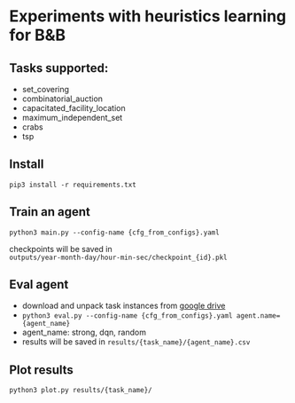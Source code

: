 # Experiments with heuristics learning for B&B 

## Tasks supported:
* set_covering
* combinatorial_auction
* capacitated_facility_location
* maximum_independent_set
* crabs
* tsp

## Install
```pip3 install -r requirements.txt```

## Train an agent
```python3 main.py --config-name {cfg_from_configs}.yaml```  

checkpoints will be saved in  
```outputs/year-month-day/hour-min-sec/checkpoint_{id}.pkl```

## Eval agent
* download and unpack task instances from [google drive](https://drive.google.com/file/d/1TeeTpnfI4XbqeTJKXelzNZiMbLO3c71h/view?usp=share_link)
* ```python3 eval.py --config-name {cfg_from_configs}.yaml agent.name={agent_name}```
* agent_name: strong, dqn, random
* results will be saved in ```results/{task_name}/{agent_name}.csv```


## Plot results
```python3 plot.py results/{task_name}/```
